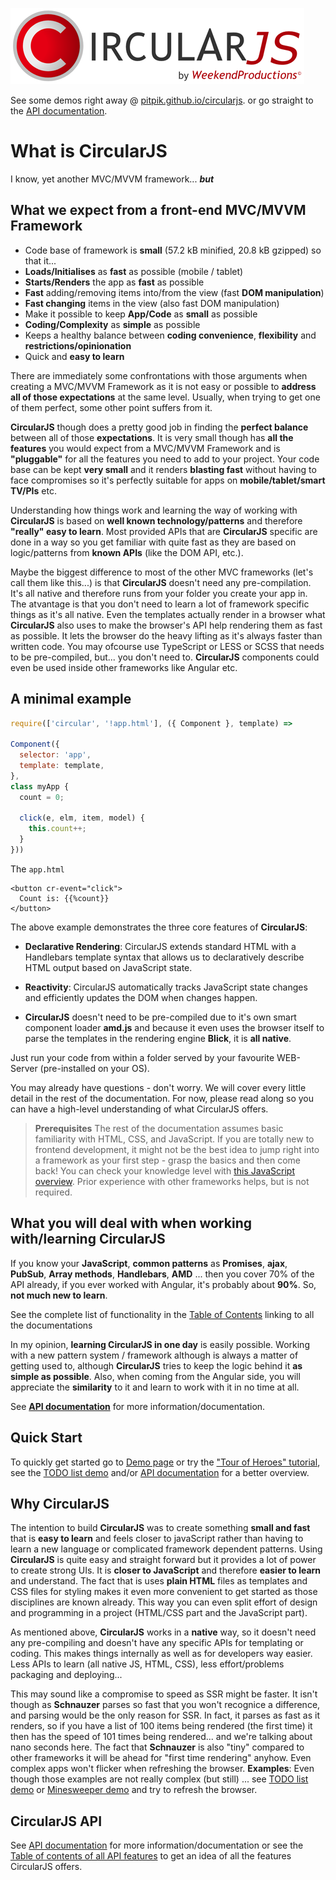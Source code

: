 ![CircularJS](assets/circularjs-logo.png)

See some demos right away @ [pitpik.github.io/circularjs](https://pitpik.github.io/circularjs/).
or go straight to the [API documentation](documentation/API.md).

# What is CircularJS

I know, yet another MVC/MVVM framework... ***but***

## What we expect from a front-end MVC/MVVM Framework

- Code base of framework is **small** (57.2 kB minified, 20.8 kB gzipped) so that it...
- **Loads/Initialises** as **fast** as possible (mobile / tablet)
- **Starts/Renders** the app as **fast** as possible
- **Fast** adding/removing items into/from the view (fast **DOM manipulation**)
- **Fast changing** items in the view (also fast DOM manipulation)
- Make it possible to keep **App/Code** as **small** as possible
- **Coding/Complexity** as **simple** as possible
- Keeps a healthy balance between **coding convenience**, **flexibility** and **restrictions/opinionation**
- Quick and **easy to learn**

There are immediately some confrontations with those arguments when creating a MVC/MVVM Framework as it is not easy or possible to **address all of those expectations** at the same level. Usually, when trying to get one of them perfect, some other point suffers from it.

**CircularJS** though does a pretty good job in finding the **perfect balance** between all of those **expectations**.
It is very small though has **all the features** you would expect from a MVC/MVVM Framework and is **"pluggable"** for all the features you need to add to your project. Your code base can be kept **very small** and it renders **blasting fast** without having to face compromises so it's perfectly suitable for apps on **mobile/tablet/smart TV/PIs** etc.

Understanding how things work and learning the way of working with **CircularJS** is based on **well known technology/patterns** and therefore **"really" easy to learn**. Most provided APIs that are **CircularJS** specific are done in a way so you get familiar with quite fast as they are based on logic/patterns from **known APIs** (like the DOM API, etc.).

Maybe the biggest difference to most of the other MVC frameworks (let's call them like this...) is that **CircularJS** doesn't need any pre-compilation. It's all native and therefore runs from your folder you create your app in. The atvantage is that you don't need to learn a lot of framework specific things as it's all native. Even the templates actually render in a browser what **CircularJS** also uses to make the browser's API help rendering them as fast as possible. It lets the browser do the heavy lifting as it's always faster than written code. You may ofcourse use TypeScript or LESS or SCSS that needs to be pre-compiled, but... you don't need to. **CircularJS** components could even be used inside other frameworks like Angular etc.

## A minimal example

```js
require(['circular', '!app.html'], ({ Component }, template) =>

Component({
  selector: 'app',
  template: template,
},
class myApp {
  count = 0;

  click(e, elm, item, model) {
    this.count++;
  }
}))

```

The `app.html`


```Handlebars
<button cr-event="click">
  Count is: {{%count}}
</button>
```

The above example demonstrates the three core features of **CircularJS**:

- **Declarative Rendering**: CircularJS extends standard HTML with a Handlebars template syntax that allows us to declaratively describe HTML output based on JavaScript state.

- **Reactivity**: CircularJS automatically tracks JavaScript state changes and efficiently updates the DOM when changes happen.

- **CircularJS** doesn't need to be pre-compiled due to it's own smart component loader **amd.js** and because it even uses the browser itself to parse the templates in the rendering engine **Blick**, it is **all native**.

Just run your code from within a folder served by your favourite WEB-Server (pre-installed on your OS). 

You may already have questions - don't worry. We will cover every little detail in the rest of the documentation. For now, please read along so you can have a high-level understanding of what CircularJS offers.

> **Prerequisites**
>The rest of the documentation assumes basic familiarity with HTML, CSS, and JavaScript. If you are totally new to frontend development, it might not be the best idea to jump right into a framework as your first step - grasp the basics and then come back! You can check your knowledge level with [this JavaScript overview](https://developer.mozilla.org/en-US/docs/Web/JavaScript/Language_Overview). Prior experience with other frameworks helps, but is not required.

## What you will deal with when working with/learning CircularJS

If you know your **JavaScript**, **common patterns** as **Promises**, **ajax**, **PubSub**, **Array methods**, **Handlebars**, **AMD** ... then you cover 70% of the API already, if you ever worked with Angular, it's probably about **90%**. So, **not much new to learn**.

See the complete list of functionality in the [Table of Contents](documentation/TOC.md) linking to all the documentations

In my opinion, **learning CircularJS in one day** is easily possible. Working with a new pattern system / framework although is always a matter of getting used to, although **CircularJS** tries to keep the logic behind it **as simple as possible**. Also, when coming from the Angular side, you will appreciate the **similarity** to it and learn to work with it in no time at all.

See **[API documentation](documentation/API.md)** for more information/documentation.

## Quick Start

To quickly get started go to [Demo page](https://pitpik.github.io/circularjs/) or try the ["Tour of Heroes" tutorial](https://pitpik.github.io/circularjs/demos/heroes/), see the [TODO list demo](https://pitpik.github.io/circularjs/demos/todo) and/or [API documentation](documentation/API.md) for a better overview.

## Why CircularJS

The intention to build **CircularJS** was to create something **small and fast** that is **easy to learn** and feels closer to javaScript rather than having to learn a new language or complicated framework dependent patterns.
Using **CircularJS** is quite easy and straight forward but it provides a lot of power to create strong UIs.
It is **closer to JavaScript** and therefore **easier to learn** and understand. The fact that is uses **plain HTML** files as templates and CSS files for styling makes it even more convenient to get started as those disciplines are known already. This way you can even split effort of design and programming in a project (HTML/CSS part and the JavaScript part).

As mentioned above, **CircularJS** works in a **native** way, so it doesn't need any pre-compiling and doesn't have any specific APIs for templating or coding. This makes things internally as well as for developers way easier. Less APIs to learn (all native JS, HTML, CSS), less effort/problems packaging and deploying...

This may sound like a compromise to speed as SSR might be faster. It isn't though as **Schnauzer** parses so fast that you won't recognice a difference, and parsing would be the only reason for SSR. In fact, it parses as fast as it renders, so if you have a list of 100 items being rendered (the first time) it then has the speed of 101 times being rendered... and we're talking about nano seconds here. The fact that **Schnauzer** is also "tiny" compared to other frameworks it will be ahead for "first time rendering" anyhow. Even complex apps won't flicker when refreshing the browser. **Examples**: Even though those examples are not really complex (but still) ... see [TODO list demo](https://pitpik.github.io/circularjs/demos/todo) or [Minesweeper demo](https://pitpik.github.io/circularjs/demos/minesweeper) and try to refresh the browser.

## CircularJS API

See [API documentation](documentation/API.md) for more information/documentation or see the [Table of contents of all API features](documentation/TOC.md) to get an idea of all the features CircularJS offers.
